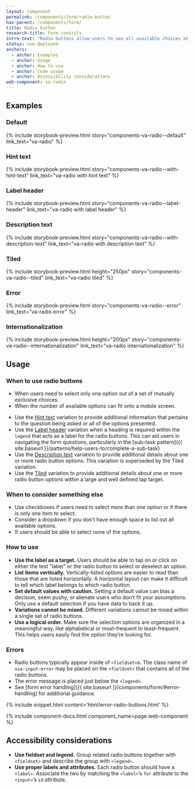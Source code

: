 ```yaml
---
layout: component
permalink: /components/form/radio-button
has-parent: /components/form/
title: Radio button
research-title: Form controls
intro-text: "Radio buttons allow users to see all available choices at once and select exactly one option."
status: use-deployed
anchors:
  - anchor: Examples
  - anchor: Usage
  - anchor: How to use
  - anchor: Code usage
  - anchor: Accessibility considerations
web-component: va-radio
---
```


## Examples

### Default

{% include storybook-preview.html story="components-va-radio--default" link_text="va-radio" %}

### Hint text

{% include storybook-preview.html story="components-va-radio--with-hint-text" link_text="va-radio with hint text" %}

### Label header

{% include storybook-preview.html story="components-va-radio--label-header" link_text="va-radio with label header" %}

### Description text

{% include storybook-preview.html story="components-va-radio--with-description-text" link_text="va-radio with description text" %}

### Tiled

{% include storybook-preview.html height="250px" story="components-va-radio--tiled" link_text="va-radio tiled" %}

### Error

{% include storybook-preview.html story="components-va-radio--error" link_text="va-radio error" %}

### Internationalization

{% include storybook-preview.html height="200px" story="components-va-radio--internationalization" link_text="va-radio internationalization" %}

## Usage

### When to use radio buttons
- When users need to select only one option out of a set of mutually exclusive choices.
- When the number of available options can fit onto a mobile screen.
* Use the [Hint text](#hint-text) variation to provide additional information that pertains to the question being asked or all of the options presented.
* Use the [Label header](#label-header) variation when a heading is required within the `legend` that acts as a label for the radio buttons. This can aid users in navigating the form questions, particularly in the [sub-task pattern]({{ site.baseurl }}/patterns/help-users-to/complete-a-sub-task)
* Use the [Description text](#description-text) variation to provide additional details about one or more radio button options. This variation is superseded by the Tiled variation.
* Use the [Tiled](#tiled) variation to provide additional details about one or more radio button options within a large and well defined tap target. 

### When to consider something else

- Use checkboxes if users need to select more than one option or if there is only one item to select.
- Consider a dropdown if you don’t have enough space to list out all available options.
- If users should be able to select none of the options.

### How to use

- **Use the label as a target.** Users should be able to tap on or click on either the text "label" or the radio button to select or deselect an option.
- **List items vertically.** Vertically-listed options are easier to read than those that are listed horizontally. A horizontal layout can make it difficult to tell which label belongs to which radio button.
- **Set default values with caution.** Setting a default value can bias a decision, seem pushy, or alienate users who don’t fit your assumptions. Only use a default selection if you have data to back it up.
- **Variations cannot be mixed.** Different variations cannot be mixed within a single set of radio buttons.
- **Use a logical order.** Make sure the selection options are organized in a meaningful way, like alphabetical or most-frequent to least-frequent. This helps users easily find the option they’re looking for.


### Errors

* Radio buttons typically appear inside of `<fieldset>`s. The class name of `usa-input-error` may be placed on the `<fieldset>` that contains all of the radio buttons.
* The error message is placed just below the `<legend>`.
* See [form error handling]({{ site.baseurl }}/components/form/#error-handling) for additional guidance.

{% include snippet.html content='html/error-radio-buttons.html' %}

{% include component-docs.html component_name=page.web-component %}

## Accessibility considerations

- **Use fieldset and legend.** Group related radio buttons together with `<fieldset>` and describe the group with `<legend>`.
- **Use proper labels and attributes.** Each radio button should have a `<label>`. Associate the two by matching the `<label>`’s `for` attribute to the `<input>`’s `id` attribute.
